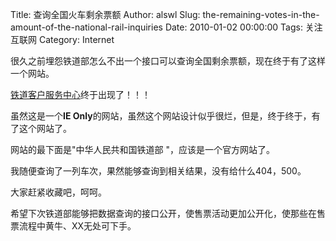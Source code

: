 Title: 查询全国火车剩余票额
Author: alswl
Slug: the-remaining-votes-in-the-amount-of-the-national-rail-inquiries
Date: 2010-01-02 00:00:00
Tags: 关注互联网
Category: Internet

很久之前埋怨铁道部怎么不出一个接口可以查询全国剩余票额，现在终于有了这样一个网站。

[铁道客户服务中心](http://www.12306.cn/mormhweb/kyfw/)终于出现了！！！

虽然这是一个**IE Only**的网站，虽然这个网站设计似乎很烂，但是，终于终于，有了这个网站了。

网站的最下面是"中华人民共和国铁道部 "，应该是一个官方网站了。

我随便查询了一列车次，果然能够查询到相关结果，没有给什么404，500。

大家赶紧收藏吧，呵呵。

希望下次铁道部能够把数据查询的接口公开，使售票活动更加公开化，使那些在售票流程中黄牛、XX无处可下手。

